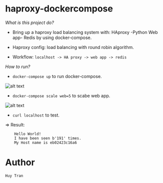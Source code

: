 # haproxy-dockercompose
*What is this project do?*

- Bring up a haproxy load balancing system with: HAproxy -Python Web app- Redis by using docker-compose.

- Haproxy config: load balancing with round robin algorithm.

- Workflow: `localhost -> HA proxy -> web app -> redis` 

*How to run?*
- `docker-compose up` to run docker-compose.


![alt text](https://www.brianchristner.io/content/images/2015/09/LB_Webapp.gif)

- `docker-compose scale web=5` to scabe web app.



![alt text](https://www.brianchristner.io/content/images/2015/09/Scaled_Services.gif)

- `curl localhost` to test.

=> Result:
``` 
    Hello World!
    I have been seen b'191' times.
    My Host name is eb02423c16a6
```
# Author
```Huy Tran```
